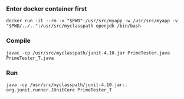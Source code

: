 ### Enter docker container first
```
docker run -it --rm -v "$PWD":/usr/src/myapp -w /usr/src/myapp -v "$PWD/../..":/usr/src/myclasspath openjdk /bin/bash
```

### Compile
```
javac -cp /usr/src/myclasspath/junit-4.10.jar PrimeTester.java PrimeTester_T.java
```

### Run
```
java -cp /usr/src/myclasspath/junit-4.10.jar:. org.junit.runner.JUnitCore PrimeTester_T
```
